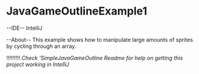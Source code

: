 # JavaGameOutlineExample1

--IDE--
IntelliJ

--About--
This example shows how to manipulate large amounts of sprites by cycling through an array.

!!!!!!!!!
*Check 'SimpleJavaGameOutline Readme for help on getting this project working in IntelliJ*

